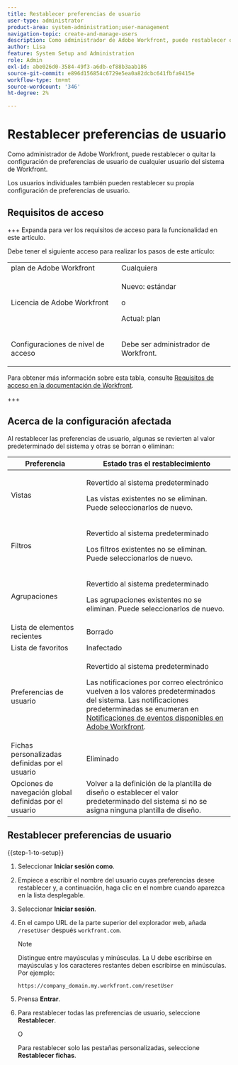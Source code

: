 ```yaml
---
title: Restablecer preferencias de usuario
user-type: administrator
product-area: system-administration;user-management
navigation-topic: create-and-manage-users
description: Como administrador de Adobe Workfront, puede restablecer o quitar la configuración de preferencias de usuario de cualquier usuario del sistema de Workfront. Los usuarios individuales también pueden restablecer su propia configuración de preferencias de usuario.
author: Lisa
feature: System Setup and Administration
role: Admin
exl-id: abe026d0-3584-49f3-a6db-ef88b3aab186
source-git-commit: e896d156854c6729e5ea0a82dcbc641fbfa9415e
workflow-type: tm+mt
source-wordcount: '346'
ht-degree: 2%

---
```


# Restablecer preferencias de usuario

<!-- Audited: 12/2023 -->

Como administrador de Adobe Workfront, puede restablecer o quitar la configuración de preferencias de usuario de cualquier usuario del sistema de Workfront.

Los usuarios individuales también pueden restablecer su propia configuración de preferencias de usuario.

## Requisitos de acceso

+++ Expanda para ver los requisitos de acceso para la funcionalidad en este artículo.

Debe tener el siguiente acceso para realizar los pasos de este artículo:

<table style="table-layout:auto"> 
 <col> 
 <col> 
 <tbody> 
  <tr> 
   <td role="rowheader">plan de Adobe Workfront</td> 
   <td>Cualquiera</td> 
  </tr> 
  <tr> 
   <td role="rowheader">Licencia de Adobe Workfront</td> 
   <td><p>Nuevo: estándar</p>
       <p>o</p>
       <p>Actual: plan</p></td>
  </tr> 
  <tr> 
   <td role="rowheader">Configuraciones de nivel de acceso</td> 
   <td> <p>Debe ser administrador de Workfront.</p> </td> 
  </tr> 
 </tbody> 
</table>

Para obtener más información sobre esta tabla, consulte [Requisitos de acceso en la documentación de Workfront](/help/quicksilver/administration-and-setup/add-users/access-levels-and-object-permissions/access-level-requirements-in-documentation.md).

+++

## Acerca de la configuración afectada

Al restablecer las preferencias de usuario, algunas se revierten al valor predeterminado del sistema y otras se borran o eliminan:

<table style="table-layout:auto"> 
 <col> 
 <col> 
 <thead> 
  <tr> 
   <th><strong>Preferencia</strong> </th> 
   <th><strong>Estado tras el restablecimiento</strong> </th> 
  </tr> 
 </thead> 
 <tbody> 
  <tr> 
   <td>Vistas</td> 
   <td> <p> Revertido al sistema predeterminado</p> <p>Las vistas existentes no se eliminan. Puede seleccionarlos de nuevo.</p> </td> 
  </tr> 
  <tr> 
   <td>Filtros</td> 
   <td> <p>Revertido al sistema predeterminado</p> <p>Los filtros existentes no se eliminan. Puede seleccionarlos de nuevo.</p> </td> 
  </tr> 
  <tr> 
   <td>Agrupaciones</td> 
   <td> <p>Revertido al sistema predeterminado</p> <p>Las agrupaciones existentes no se eliminan. Puede seleccionarlos de nuevo.</p> </td> 
  </tr> 
  <tr> 
   <td>Lista de elementos recientes</td> 
   <td>Borrado</td> 
  </tr> 
  <tr> 
   <td>Lista de favoritos</td> 
   <td>Inafectado</td> 
  </tr> 
  <tr> 
   <td>Preferencias de usuario</td> 
   <td> <p>Revertido al sistema predeterminado</p> <p>Las notificaciones por correo electrónico vuelven a los valores predeterminados del sistema. Las notificaciones predeterminadas se enumeran en <a href="/help/quicksilver/administration-and-setup/manage-workfront/emails/event-notifications-available-in-wf.md">Notificaciones de eventos disponibles en Adobe Workfront</a>.</p> </td> 
  </tr> 
  <tr> 
   <td>Fichas personalizadas definidas por el usuario</td> 
   <td>Eliminado</td> 
  </tr> 
  <tr> 
   <td>Opciones de navegación global definidas por el usuario</td> 
   <td>Volver a la definición de la plantilla de diseño o establecer el valor predeterminado del sistema si no se asigna ninguna plantilla de diseño.</td> 
  </tr> 
 </tbody> 
</table>

## Restablecer preferencias de usuario

{{step-1-to-setup}}

1. Seleccionar **Iniciar sesión como**.
1. Empiece a escribir el nombre del usuario cuyas preferencias desee restablecer y, a continuación, haga clic en el nombre cuando aparezca en la lista desplegable.
1. Seleccionar  **Iniciar sesión**.
1. En el campo URL de la parte superior del explorador web, añada `/resetUser` después `workfront.com`.

   >[!NOTE]
   >
   >Distingue entre mayúsculas y minúsculas. La U debe escribirse en mayúsculas y los caracteres restantes deben escribirse en minúsculas. Por ejemplo:
   >
   >`https://company_domain.my.workfront.com/resetUser`

1. Prensa **Entrar**.
1. Para restablecer todas las preferencias de usuario, seleccione **Restablecer**.

   O

   Para restablecer solo las pestañas personalizadas, seleccione **Restablecer fichas**.
